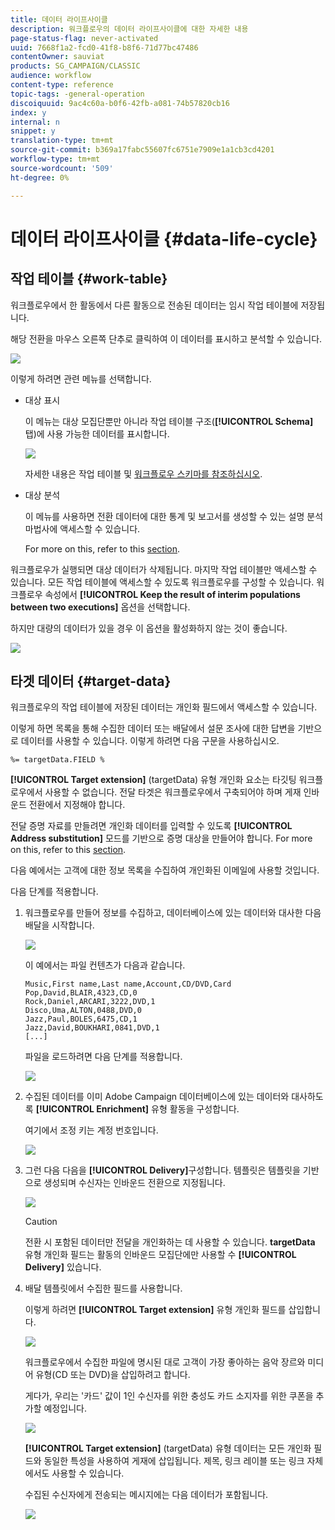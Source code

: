 ```yaml
---
title: 데이터 라이프사이클
description: 워크플로우의 데이터 라이프사이클에 대한 자세한 내용
page-status-flag: never-activated
uuid: 7668f1a2-fcd0-41f8-b8f6-71d77bc47486
contentOwner: sauviat
products: SG_CAMPAIGN/CLASSIC
audience: workflow
content-type: reference
topic-tags: -general-operation
discoiquuid: 9ac4c60a-b0f6-42fb-a081-74b57820cb16
index: y
internal: n
snippet: y
translation-type: tm+mt
source-git-commit: b369a17fabc55607fc6751e7909e1a1cb3cd4201
workflow-type: tm+mt
source-wordcount: '509'
ht-degree: 0%

---
```



# 데이터 라이프사이클 {#data-life-cycle}

## 작업 테이블 {#work-table}

워크플로우에서 한 활동에서 다른 활동으로 전송된 데이터는 임시 작업 테이블에 저장됩니다.

해당 전환을 마우스 오른쪽 단추로 클릭하여 이 데이터를 표시하고 분석할 수 있습니다.

![](assets/wf-right-click-analyze.png)

이렇게 하려면 관련 메뉴를 선택합니다.

* 대상 표시

   이 메뉴는 대상 모집단뿐만 아니라 작업 테이블 구조(**[!UICONTROL Schema]** 탭)에 사용 가능한 데이터를 표시합니다.

   ![](assets/wf-right-click-display.png)

   자세한 내용은 작업 테이블 및 [워크플로우 스키마를 참조하십시오](../../workflow/using/monitoring-workflow-execution.md#worktables-and-workflow-schema).

* 대상 분석

   이 메뉴를 사용하면 전환 데이터에 대한 통계 및 보고서를 생성할 수 있는 설명 분석 마법사에 액세스할 수 있습니다.

   For more on this, refer to this [section](../../reporting/using/using-the-descriptive-analysis-wizard.md).

워크플로우가 실행되면 대상 데이터가 삭제됩니다. 마지막 작업 테이블만 액세스할 수 있습니다. 모든 작업 테이블에 액세스할 수 있도록 워크플로우를 구성할 수 있습니다. 워크플로우 속성에서 **[!UICONTROL Keep the result of interim populations between two executions]** 옵션을 선택합니다.

하지만 대량의 데이터가 있을 경우 이 옵션을 활성화하지 않는 것이 좋습니다.

![](assets/wf-purge-data-option.png)

## 타겟 데이터 {#target-data}

워크플로우의 작업 테이블에 저장된 데이터는 개인화 필드에서 액세스할 수 있습니다.

이렇게 하면 목록을 통해 수집한 데이터 또는 배달에서 설문 조사에 대한 답변을 기반으로 데이터를 사용할 수 있습니다. 이렇게 하려면 다음 구문을 사용하십시오.

```
%= targetData.FIELD %
```

**[!UICONTROL Target extension]** (targetData) 유형 개인화 요소는 타깃팅 워크플로우에서 사용할 수 없습니다. 전달 타겟은 워크플로우에서 구축되어야 하며 게재 인바운드 전환에서 지정해야 합니다.

전달 증명 자료를 만들려면 개인화 데이터를 입력할 수 있도록 **[!UICONTROL Address substitution]** 모드를 기반으로 증명 대상을 만들어야 합니다. For more on this, refer to this [section](../../delivery/using/steps-defining-the-target-population.md#using-address-substitution-in-proof).

다음 예에서는 고객에 대한 정보 목록을 수집하여 개인화된 이메일에 사용할 것입니다.

다음 단계를 적용합니다.

1. 워크플로우를 만들어 정보를 수집하고, 데이터베이스에 있는 데이터와 대사한 다음 배달을 시작합니다.

   ![](assets/wf-targetdata-sample-1.png)

   이 예에서는 파일 컨텐츠가 다음과 같습니다.

   ```
   Music,First name,Last name,Account,CD/DVD,Card
   Pop,David,BLAIR,4323,CD,0
   Rock,Daniel,ARCARI,3222,DVD,1
   Disco,Uma,ALTON,0488,DVD,0
   Jazz,Paul,BOLES,6475,CD,1
   Jazz,David,BOUKHARI,0841,DVD,1
   [...]
   ```

   파일을 로드하려면 다음 단계를 적용합니다.

   ![](assets/wf-targetdata-sample-2.png)

1. 수집된 데이터를 이미 Adobe Campaign 데이터베이스에 있는 데이터와 대사하도록 **[!UICONTROL Enrichment]** 유형 활동을 구성합니다.

   여기에서 조정 키는 계정 번호입니다.

   ![](assets/wf-targetdata-sample-3.png)

1. 그런 다음 다음을 **[!UICONTROL Delivery]**&#x200B;구성합니다. 템플릿은 템플릿을 기반으로 생성되며 수신자는 인바운드 전환으로 지정됩니다.

   ![](assets/wf-targetdata-sample-4.png)

   >[!CAUTION]
   >
   >전환 시 포함된 데이터만 전달을 개인화하는 데 사용할 수 있습니다. **targetData** 유형 개인화 필드는 활동의 인바운드 모집단에만 사용할 수 **[!UICONTROL Delivery]** 있습니다.

1. 배달 템플릿에서 수집한 필드를 사용합니다.

   이렇게 하려면 **[!UICONTROL Target extension]** 유형 개인화 필드를 삽입합니다.

   ![](assets/wf-targetdata-sample-5.png)

   워크플로우에서 수집한 파일에 명시된 대로 고객이 가장 좋아하는 음악 장르와 미디어 유형(CD 또는 DVD)을 삽입하려고 합니다.

   게다가, 우리는 &#39;카드&#39; 값이 1인 수신자를 위한 충성도 카드 소지자를 위한 쿠폰을 추가할 예정입니다.

   ![](assets/wf-targetdata-sample-6.png)

   **[!UICONTROL Target extension]** (targetData) 유형 데이터는 모든 개인화 필드와 동일한 특성을 사용하여 게재에 삽입됩니다. 제목, 링크 레이블 또는 링크 자체에서도 사용할 수 있습니다.

   수집된 수신자에게 전송되는 메시지에는 다음 데이터가 포함됩니다.

   ![](assets/wf-targetdata-sample-7.png)
